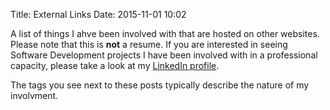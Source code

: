 Title: External Links
Date: 2015-11-01 10:02

A list of things I ahve been involved with that are hosted on other websites. Please note that this is **not** a resume. If you are interested in seeing Software Development projects I have been involved with in a professional capacity, please take a look at my [LinkedIn profile](https://www.linkedin.com/in/jaredtandrews).

The tags you see next to these posts typically describe the nature of my involvment.
